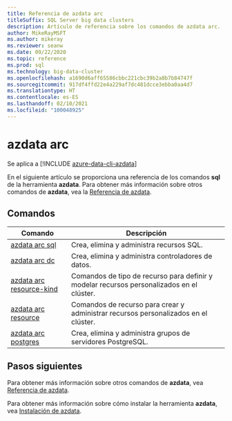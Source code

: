 ```yaml
---
title: Referencia de azdata arc
titleSuffix: SQL Server big data clusters
description: Artículo de referencia sobre los comandos de azdata arc.
author: MikeRayMSFT
ms.author: mikeray
ms.reviewer: seanw
ms.date: 09/22/2020
ms.topic: reference
ms.prod: sql
ms.technology: big-data-cluster
ms.openlocfilehash: a1690d6aff65586cbbc221cbc39b2a8b7b84747f
ms.sourcegitcommit: 917df4ffd22e4a229af7dc481dcce3ebba0aa4d7
ms.translationtype: HT
ms.contentlocale: es-ES
ms.lasthandoff: 02/10/2021
ms.locfileid: "100048925"
---
```

# <a name="azdata-arc"></a>azdata arc

Se aplica a [!INCLUDE [azure-data-cli-azdata](../../includes/azure-data-cli-azdata.md)]

En el siguiente artículo se proporciona una referencia de los comandos **sql** de la herramienta **azdata**. Para obtener más información sobre otros comandos de **azdata**, vea la [Referencia de azdata](reference-azdata.md).

## <a name="commands"></a>Comandos

|Comando|Descripción|
| --- | --- |
[azdata arc sql](reference-azdata-arc-sql.md) | Crea, elimina y administra recursos SQL.
[azdata arc dc](reference-azdata-arc-dc.md) | Crea, elimina y administra controladores de datos.
[azdata arc resource-kind](reference-azdata-arc-resource-kind.md) | Comandos de tipo de recurso para definir y modelar recursos personalizados en el clúster.
[azdata arc resource](reference-azdata-arc-resource.md) | Comandos de recurso para crear y administrar recursos personalizados en el clúster.
[azdata arc postgres](reference-azdata-arc-postgres.md) | Crea, elimina y administra grupos de servidores PostgreSQL.

## <a name="next-steps"></a>Pasos siguientes

Para obtener más información sobre otros comandos de **azdata**, vea [Referencia de azdata](reference-azdata.md). 

Para obtener más información sobre cómo instalar la herramienta **azdata**, vea [Instalación de azdata](..\install\deploy-install-azdata.md).

